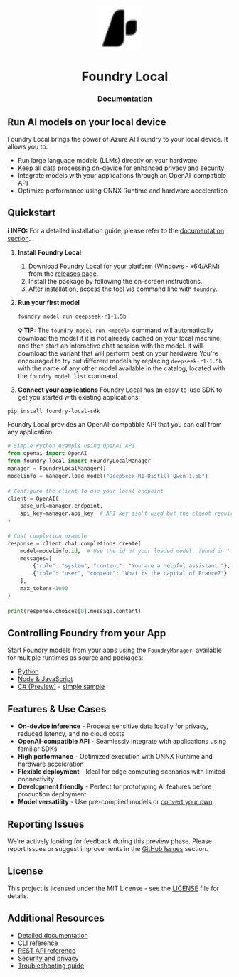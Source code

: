 <div align="center">
  <picture align="center">
    <source media="(prefers-color-scheme: dark)" srcset="media/icons/ai_studio_icon_white.svg">
    <source media="(prefers-color-scheme: light)" srcset="media/icons/ai_studio_icon_black.svg">
    <img alt="AI Foundry icon." src="media/icons/ai_studio_icon_black.svg" height="100" style="max-width: 100%;">
  </picture>

<div id="user-content-toc">
  <ul align="center" style="list-style: none;">
    <summary>
      <h1>Foundry Local</h1>
      <h3><a href="https://aka.ms/foundry-local-docs">Documentation</a></h3>
    </summary>
  </ul>
</div>
</div>


## Run AI models on your local device

Foundry Local brings the power of Azure AI Foundry to your local device. It allows you to:

- Run large language models (LLMs) directly on your hardware
- Keep all data processing on-device for enhanced privacy and security
- Integrate models with your applications through an OpenAI-compatible API
- Optimize performance using ONNX Runtime and hardware acceleration

## Quickstart

**ℹ️ INFO:** For a detailed installation guide, please refer to the [documentation section](./docs/README.md).

1. **Install Foundry Local**

   1. Download Foundry Local for your platform (Windows - x64/ARM) from the [releases page](https://github.com/microsoft/Foundry-Local/releases).
   2. Install the package by following the on-screen instructions.
   3. After installation, access the tool via command line with `foundry`.

2. **Run your first model**

   ```bash
   foundry model run deepseek-r1-1.5b
   ```

   **💡 TIP:** The `foundry model run <model>` command will automatically download the model if it is not already cached on your local machine, and then start an interactive chat session with the model. It will download the variant that will perform best on your hardware You're encouraged to try out different models by replacing `deepseek-r1-1.5b` with the name of any other model available in the catalog, located with the `foundry model list` command.

3. **Connect your applications**
Foundry Local has an easy-to-use SDK to get you started with existing applications:
```bash
pip install foundry-local-sdk
```


Foundry Local provides an OpenAI-compatible API that you can call from any application:
```python
# Simple Python example using OpenAI API
from openai import OpenAI
from foundry_local import FoundryLocalManager
manager = FoundryLocalManager()
modelinfo = manager.load_model("DeepSeek-R1-Distill-Qwen-1.5B")

# Configure the client to use your local endpoint
client = OpenAI(
    base_url=manager.endpoint,
    api_key=manager.api_key  # API key isn't used but the client requires one
)

# Chat completion example
response = client.chat.completions.create(
    model=modelinfo.id,  # Use the id of your loaded model, found in 'foundry service ps'
    messages=[
        {"role": "system", "content": "You are a helpful assistant."},
        {"role": "user", "content": "What is the capital of France?"}
    ],
    max_tokens=1000
)

print(response.choices[0].message.content)
```

## Controlling Foundry from your App

Start Foundry models from your apps using the `FoundryManager`, available for multiple runtimes as source and
packages:

* [Python](./sdk/python/README.md)
* [Node & JavaScript](./sdk/js/README.md)
* [C# (Preview)](./sdk/cs/src/README.md) - [simple sample](./sdk/cs/samples/ConsoleClient)

## Features & Use Cases

- **On-device inference** - Process sensitive data locally for privacy, reduced latency, and no cloud costs
- **OpenAI-compatible API** - Seamlessly integrate with applications using familiar SDKs
- **High performance** - Optimized execution with ONNX Runtime and hardware acceleration
- **Flexible deployment** - Ideal for edge computing scenarios with limited connectivity
- **Development friendly** - Perfect for prototyping AI features before production deployment
- **Model versatility** - Use pre-compiled models or [convert your own](./docs/how-to/compile-models-for-foundry-local.md).

## Reporting Issues

We're actively looking for feedback during this preview phase. Please report issues or suggest improvements in the [GitHub Issues](https://github.com/microsoft/Foundry-Local/issues) section.

## License

This project is licensed under the MIT License - see the [LICENSE](LICENSE) file for details.

## Additional Resources

- [Detailed documentation](./docs/README.md)
- [CLI reference](./docs/reference/reference-cli.md)
- [REST API reference](./docs/reference/reference-rest.md)
- [Security and privacy](./docs/reference/reference-security-privacy.md)
- [Troubleshooting guide](./docs/reference/reference-troubleshooting.md)
